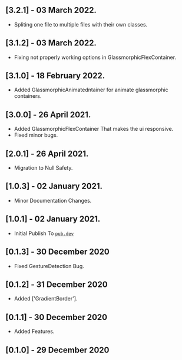 ## [3.2.1] - 03 March 2022.

- Spliting one file to multiple files with their own classes.

## [3.1.2] - 03 March 2022.

- Fixing not properly working options in GlassmorphicFlexContainer.

## [3.1.0] - 18 February 2022.

- Added GlassmorphicAnimatedntainer for animate glassmorphic containers.

## [3.0.0] - 26 April 2021.

- Added GlassmorphicFlexContainer That makes the ui responsive.
- Fixed minor bugs.

## [2.0.1] - 26 April 2021.

- Migration to Null Safety.

## [1.0.3] - 02 January 2021.

- Minor Documentation Changes.

## [1.0.1] - 02 January 2021.

- Initial Publish To [`pub.dev`](https://pub.dev/packages/glassmorphism)

## [0.1.3] - 30 December 2020

- Fixed GestureDetection Bug.

## [0.1.2] - 31 December 2020

- Added ['GradientBorder'].

## [0.1.1] - 30 December 2020

- Added Features.

## [0.1.0] - 29 December 2020
